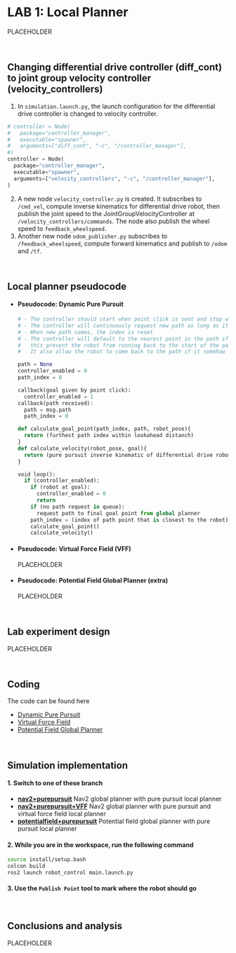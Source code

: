# LAB 1: Local Planner
PLACEHOLDER

<br>

## Changing differential drive controller (diff_cont) to joint group velocity controller (velocity_controllers)
1. In `simulation.launch.py`, the launch configuration for the differential drive controller is changed to velocity controller.
```py
# controller = Node(
#   package="controller_manager",
#   executable="spawner",
#   arguments=["diff_cont", "-c", "/controller_manager"],
#)
controller = Node(
  package="controller_manager",
  executable="spawner",
  arguments=["velocity_controllers", "-c", "/controller_manager"],
)
```
2. A new node `velocity_controller.py` is created. It subscribes to `/cmd_vel`, compute inverse kinematics for differential drive robot, then publish the joint speed to the JointGroupVelocityController at `/velocity_controllers/commands`. The node also publish the wheel speed to `feedback_wheelspeed`.
3. Another new node `odom_publisher.py` subscribes to `/feedback_wheelspeed`, compute forward kinematics and publish to `/odom` and `/tf`.

<br>

## Local planner pseudocode

- #### Pseudocode: Dynamic Pure Pursuit

  ```py
  # - The controller should start when point click is sent and stop when robot is at goal.
  # - The controller will continuously request new path as long as it is active
  # - When new path comes, the index is reset
  # - The controller will default to the nearest point in the path if its index is higher than the current one,
  #   this prevent the robot from running back to the start of the path if there are delay in global planner.
  #   It also allow the robot to come back to the path if it somehow temporily went off-track.
  
  path = None
  controller_enabled = 0
  path_index = 0
  
  callback(goal given by point click):
    controller_enabled = 1
  callback(path received):
    path = msg.path
    path_index = 0

  def calculate_goal_point(path_index, path, robot_pose){
    return (furthest path index within lookahead distanch)
  }
  def calculate_velocity(robot_pose, goal){
    return (pure pursuit inverse kinematic of differential drive robot)
  }
  
  void loop():
    if (controller_enabled):
      if (robot at goal):
        controller_enabled = 0
        return
      if (no path request in queue):
        request path to final goal point from global planner
      path_index = (index of path point that is closest to the robot)
      calculate_goal_point()
      calculate_velocity()
  ```

- #### Pseudocode: Virtual Force Field (VFF)

  PLACEHOLDER

- #### Pseudocode: Potential Field Global Planner (extra)

  PLACEHOLDER

<br>

## Lab experiment design
PLACEHOLDER

<br>

## Coding
The code can be found here

- [Dynamic Pure Pursuit](https://github.com/Nopparuj-an/FRA532_Mobile_Robots_LAB1/blob/master/src/robot_control/scripts/purepursuit_dynamic.py)
- [Virtual Force Field](https://github.com/Nopparuj-an/FRA532_Mobile_Robots_LAB1/blob/nav2%2Bpurepursuit%2BVFF/src/robot_control/scripts/vff_avoidance_from_purepursuit.py)
- [Potential Field Global Planner](https://github.com/Nopparuj-an/FRA532_Mobile_Robots_LAB1/blob/potentialfield%2Bpurepursuit/src/robot_control/scripts/global_planner.py)

<br>

## Simulation implementation
#### 1. Switch to one of these branch

- [**nav2+purepursuit**](https://github.com/Nopparuj-an/FRA532_Mobile_Robots_LAB1/tree/nav2%2Bpurepursuit) Nav2 global planner with pure pursuit local planner
- [**nav2+purepursuit+VFF**](https://github.com/Nopparuj-an/FRA532_Mobile_Robots_LAB1/tree/nav2%2Bpurepursuit%2BVFF) Nav2 global planner with pure pursuit and virtual force field local planner
- [**potentialfield+purepursuit**](https://github.com/Nopparuj-an/FRA532_Mobile_Robots_LAB1/tree/nav2%2Bpurepursuit) Potential field global planner with pure pursuit local planner

#### 2. While you are in the workspace, run the following command

```bash
source install/setup.bash
colcon build
ros2 launch robot_control main.launch.py
```

#### 3. Use the `Publish Point` tool to mark where the robot should go

<br>

## Conclusions and analysis
PLACEHOLDER

